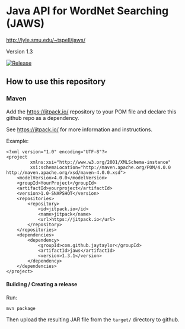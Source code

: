 # Java API for WordNet Searching (JAWS)

http://lyle.smu.edu/~tspell/jaws/

Version 1.3

[![Release](https://jitpack.io/v/jaytaylor/jaws.svg)](https://jitpack.io/#jaytaylor/jaws)

## How to use this repository

### Maven

Add the https://jitpack.io/ repository to your POM file and declare this github repo as a dependency.

See https://jitpack.io/ for more information and instructions.

Example:

    <?xml version="1.0" encoding="UTF-8"?>
    <project
             xmlns:xsi="http://www.w3.org/2001/XMLSchema-instance"
             xsi:schemaLocation="http://maven.apache.org/POM/4.0.0 http://maven.apache.org/xsd/maven-4.0.0.xsd">
        <modelVersion>4.0.0</modelVersion>
        <groupId>YourProject</groupId>
        <artifactId>yourproject</artifactId>
        <version>1.0-SNAPSHOT</version>
        <repositories>
            <repository>
                <id>jitpack.io</id>
                <name>jitpack</name>
                <url>https://jitpack.io</url>
            </repository>
        </repositories>
        <dependencies>
            <dependency>
                <groupId>com.github.jaytaylor</groupId>
                <artifactId>jaws</artifactId>
                <version>1.3.1</version>
            </dependency>
        </dependencies>
    </project>

#### Building / Creating a release

Run:

    mvn package

Then upload the resulting JAR file from the `target/` directory to github.

